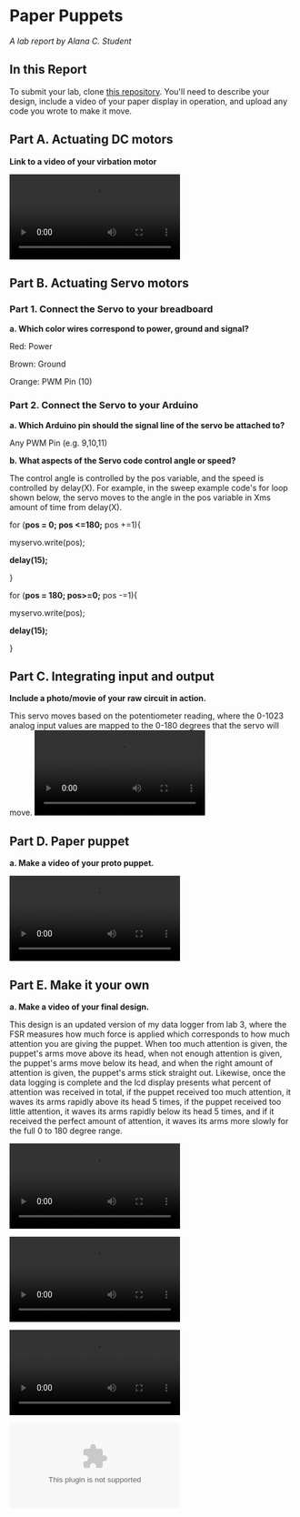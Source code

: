 # Paper Puppets

*A lab report by Alana C. Student*

## In this Report

To submit your lab, clone [this repository](https://github.com/FAR-Lab/IDD-Fa18-Lab4). You'll need to describe your design, include a video of your paper display in operation, and upload any code you wrote to make it move.

## Part A. Actuating DC motors

**Link to a video of your virbation motor**

![vibrating_motor](https://github.com/AlanaCrognale/IDD-Fa19-Lab4/blob/master/vibrating_motor.mov)

## Part B. Actuating Servo motors

### Part 1. Connect the Servo to your breadboard

**a. Which color wires correspond to power, ground and signal?**

Red: Power

Brown: Ground

Orange: PWM Pin (10)

### Part 2. Connect the Servo to your Arduino

**a. Which Arduino pin should the signal line of the servo be attached to?**

Any PWM Pin (e.g. 9,10,11)

**b. What aspects of the Servo code control angle or speed?**

The control angle is controlled by the pos variable, and the speed is controlled by delay(X). For example, in the sweep example code's for loop shown below, the servo moves to the angle in the pos variable in Xms amount of time from delay(X).

for (**pos = 0; pos <=180;** pos +=1){
  
  myservo.write(pos);
  
  **delay(15);**
  
}

for (**pos = 180; pos>=0;** pos -=1){

myservo.write(pos);

**delay(15);**

}
    
## Part C. Integrating input and output

**Include a photo/movie of your raw circuit in action.**

This servo moves based on the potentiometer reading, where the 0-1023 analog input values are mapped to the 0-180 degrees that the servo will move.
![servo](https://github.com/AlanaCrognale/IDD-Fa19-Lab4/blob/master/Servo.mov)

## Part D. Paper puppet

**a. Make a video of your proto puppet.**

![proto_puppet](https://github.com/AlanaCrognale/IDD-Fa19-Lab4/blob/master/proto_puppet.mov)

## Part E. Make it your own

**a. Make a video of your final design.**

This design is an updated version of my data logger from lab 3, where the FSR measures how much force is applied which corresponds to how much attention you are giving the puppet.  When too much attention is given, the puppet's arms move above its head, when not enough attention is given, the puppet's arms move below its head, and when the right amount of attention is given, the puppet's arms stick straight out.  Likewise, once the data logging is complete and the lcd display presents what percent of attention was received in total, if the puppet received too much attention, it waves its arms rapidly above its head 5 times, if the puppet received too little attention, it waves its arms rapidly below its head 5 times, and if it received the perfect amount of attention, it waves its arms more slowly for the full 0 to 180 degree range.

![too_much](https://github.com/AlanaCrognale/IDD-Fa19-Lab4/blob/master/too_much.mov)

![perfect_amount](https://github.com/AlanaCrognale/IDD-Fa19-Lab4/blob/master/perfect_amount.mov)

![too_little](https://github.com/AlanaCrognale/IDD-Fa19-Lab4/blob/master/too_little.mov)

![code](https://github.com/AlanaCrognale/IDD-Fa19-Lab4/blob/master/DataLoggerv2.zip)

 
